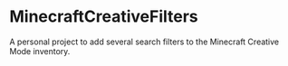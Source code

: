 # MinecraftCreativeFilters
A personal project to add several search filters to the Minecraft Creative Mode inventory.
